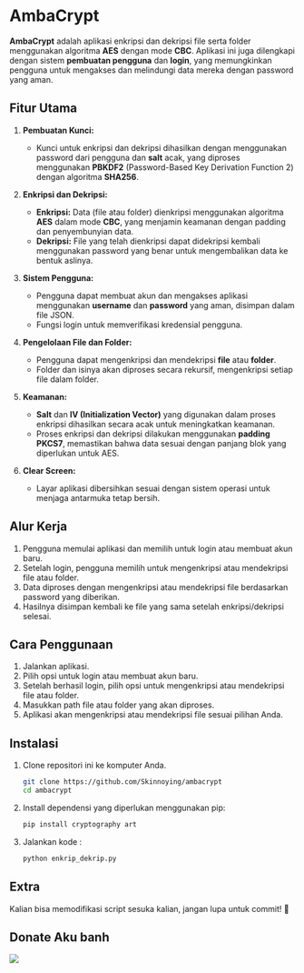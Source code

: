 # AmbaCrypt

**AmbaCrypt** adalah aplikasi enkripsi dan dekripsi file serta folder menggunakan algoritma **AES** dengan mode **CBC**. Aplikasi ini juga dilengkapi dengan sistem **pembuatan pengguna** dan **login**, yang memungkinkan pengguna untuk mengakses dan melindungi data mereka dengan password yang aman.

## Fitur Utama

1. **Pembuatan Kunci:**
   - Kunci untuk enkripsi dan dekripsi dihasilkan dengan menggunakan password dari pengguna dan **salt** acak, yang diproses menggunakan **PBKDF2** (Password-Based Key Derivation Function 2) dengan algoritma **SHA256**.

2. **Enkripsi dan Dekripsi:**
   - **Enkripsi:** Data (file atau folder) dienkripsi menggunakan algoritma **AES** dalam mode **CBC**, yang menjamin keamanan dengan padding dan penyembunyian data.
   - **Dekripsi:** File yang telah dienkripsi dapat didekripsi kembali menggunakan password yang benar untuk mengembalikan data ke bentuk aslinya.

3. **Sistem Pengguna:**
   - Pengguna dapat membuat akun dan mengakses aplikasi menggunakan **username** dan **password** yang aman, disimpan dalam file JSON.
   - Fungsi login untuk memverifikasi kredensial pengguna.

4. **Pengelolaan File dan Folder:**
   - Pengguna dapat mengenkripsi dan mendekripsi **file** atau **folder**.
   - Folder dan isinya akan diproses secara rekursif, mengenkripsi setiap file dalam folder.

5. **Keamanan:**
   - **Salt** dan **IV (Initialization Vector)** yang digunakan dalam proses enkripsi dihasilkan secara acak untuk meningkatkan keamanan.
   - Proses enkripsi dan dekripsi dilakukan menggunakan **padding PKCS7**, memastikan bahwa data sesuai dengan panjang blok yang diperlukan untuk AES.

6. **Clear Screen:**
   - Layar aplikasi dibersihkan sesuai dengan sistem operasi untuk menjaga antarmuka tetap bersih.

## Alur Kerja

1. Pengguna memulai aplikasi dan memilih untuk login atau membuat akun baru.
2. Setelah login, pengguna memilih untuk mengenkripsi atau mendekripsi file atau folder.
3. Data diproses dengan mengenkripsi atau mendekripsi file berdasarkan password yang diberikan.
4. Hasilnya disimpan kembali ke file yang sama setelah enkripsi/dekripsi selesai.

## Cara Penggunaan

1. Jalankan aplikasi.
2. Pilih opsi untuk login atau membuat akun baru.
3. Setelah berhasil login, pilih opsi untuk mengenkripsi atau mendekripsi file atau folder.
4. Masukkan path file atau folder yang akan diproses.
5. Aplikasi akan mengenkripsi atau mendekripsi file sesuai pilihan Anda.

## Instalasi

1. Clone repositori ini ke komputer Anda.

   ```bash
   git clone https://github.com/Skinnoying/ambacrypt
   cd ambacrypt

2. Install dependensi yang diperlukan menggunakan pip:

   ```bash
   pip install cryptography art

2. Jalankan kode :

   ```bash
   python enkrip_dekrip.py

## Extra

Kalian bisa memodifikasi script sesuka kalian, jangan lupa untuk commit! 🎉

<h2>Donate Aku banh</h2>

<a href="https://saweria.co/raiinime"><img src="https://blue.kumparan.com/image/upload/fl_progressive,fl_lossy,c_fill,q_auto:best,w_640/v1634025439/01gvcf9vy7dhk2nkx30j2wr6n5.png">
